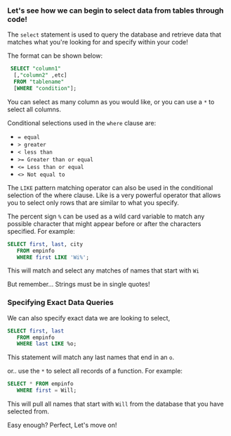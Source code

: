 ### Let's see how we can begin to select data from tables through code!

The `select` statement is used to query the database and retrieve data that matches what you're looking for and specify within your code!

The format can be shown below:

```SQL
 SELECT "column1"
  [,"column2" ,etc]
  FROM "tablename"
  [WHERE "condition"];
```

You can select as many column as you would like, or you can use a `*` to select all columns.

Conditional selections used in the `where` clause are:  

* `= equal`
* `> greater`
* `< less than`
* `>= Greater than or equal`
* `<= Less than or equal`
* `<> Not equal to`


The `LIKE` pattern matching operator can also be used in the conditional selection of the where clause. Like is a very powerful operator that allows you to select only rows that are similar to what you specify.

The percent sign `%` can be used as a wild card variable to match any possible character that might appear before or after the characters specified. For example:

```SQL
SELECT first, last, city
   FROM empinfo
   WHERE first LIKE 'Wi%';
```

This will match and select any matches of names that start with `Wi`

But remember... Strings must be in single quotes!

### Specifying Exact Data Queries

We can also specify exact data we are looking to select,

```SQL
SELECT first, last
   FROM empinfo
   WHERE last LIKE %o;
```

This statement will match any last names that end in an `o`.

or.. use the `*` to select all records of a function. For example:

```SQL
SELECT * FROM empinfo
   WHERE first = Will;
```

This will pull all names that start with `Will` from the database that you have selected from.

Easy enough? Perfect, Let's move on!
